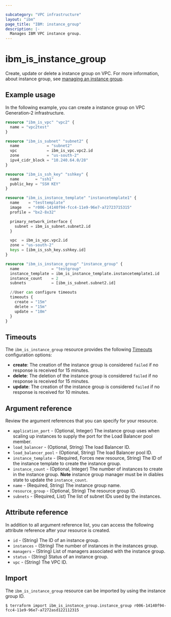 ```yaml
---

subcategory: "VPC infrastructure"
layout: "ibm"
page_title: "IBM: instance_group"
description: |-
  Manages IBM VPC instance group.
---
```


# ibm_is_instance_group

Create, update or delete a instance group on VPC. For more information, about instance group, see [managing an instance group](https://cloud.ibm.com/docs/vpc?topic=vpc-managing-instance-group).

## Example usage

In the following example, you can create a instance group on VPC Generation-2 infrastructure.

```terraform
resource "ibm_is_vpc" "vpc2" {
  name = "vpc2test"
}

resource "ibm_is_subnet" "subnet2" {
  name            = "subnet2"
  vpc             = ibm_is_vpc.vpc2.id
  zone            = "us-south-2"
  ipv4_cidr_block = "10.240.64.0/28"
}

resource "ibm_is_ssh_key" "sshkey" {
  name       = "ssh1"
  public_key = "SSH KEY"
}

resource "ibm_is_instance_template" "instancetemplate1" {
  name    = "testtemplate"
  image   = "r006-14140f94-fcc4-11e9-96e7-a72723715315"
  profile = "bx2-8x32"

  primary_network_interface {
    subnet = ibm_is_subnet.subnet2.id
  }

  vpc  = ibm_is_vpc.vpc2.id
  zone = "us-south-2"
  keys = [ibm_is_ssh_key.sshkey.id]
}

resource "ibm_is_instance_group" "instance_group" {
  name              = "testgroup"
  instance_template = ibm_is_instance_template.instancetemplate1.id
  instance_count    = 2
  subnets           = [ibm_is_subnet.subnet2.id]

  //User can configure timeouts
  timeouts {
    create = "15m"
    delete = "15m"
    update = "10m"
  }
}
```

## Timeouts

The `ibm_is_instance_group` resource provides the following [Timeouts](https://www.terraform.io/docs/configuration/resources.html#timeouts) configuration options:

- **create**: The creation of the instance group is considered `failed` if no response is received for 15 minutes.
- **delete**: The deletion of the instance group is considered `failed` if no response is received for 15 minutes.
- **update**: The creation of the instance group is considered `failed` if no response is received for 10 minutes. 

## Argument reference
Review the argument references that you can specify for your resource. 

- `application_port` - (Optional, Integer) The instance group uses when scaling up instances to supply the port for the Load Balancer pool member.
- `load_balancer` - (Optional, String) The load Balancer ID.
- `load_balancer_pool` - (Optional, String) The load Balancer pool ID.
- `instance_template` - (Required, Forces new resource, String) The ID of the instance template to create the instance group.
- `instance_count` - (Optional, Integer) The number of instances to create in the instance group. **Note** instance group manager must be in diables state to update the `instance_count`.
- `name` - (Required, String) The instance  group name.
- `resource_group` - (Optional, String) The resource group ID.
- `subnets` - (Required, List) The list of subnet IDs used by the instances.

## Attribute reference
In addition to all argument reference list, you can access the following attribute reference after your resource is created.

- `id` - (String) The ID of an instance group.
- `instances` - (String) The number of instances in the instances group.
- `managers` - (String) List of managers associated with the instance group.
- `status` - (String) Status of an instance group.
- `vpc` - (String) The VPC ID.

## Import
The `ibm_is_instance_group` resource can be imported by using the instance group ID.

```
$ terraform import ibm_is_instance_group.instance_group r006-14140f94-fcc4-11e9-96e7-a7272asd122112315
```

